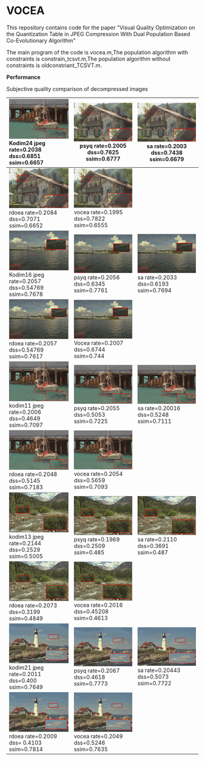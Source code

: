 VOCEA
===================

This repository contains code for the paper "Visual Quality Optimization on the Quantization Table in JPEG Compression With Dual Population Based Co-Evolutionary Algorithm"

The main program of the code is vocea.m,The population algorithm with constraints is constrain_tcsvt.m,The population algorithm without constraints is oldconstriant_TCSVT.m.



 

 **Performance**

 Subjective quality comparison of decompressed images

 

![img](https://github.com/CCchuxin/VOCEA/blob/main/compression%20results/jpeg/jpeg_kodim11_0.2.png) Kodim24 jpeg rate=0.2038 dss=0.6851 ssim=0.6657 | ![img](https://github.com/CCchuxin/VOCEA/blob/main/compression%20results/psyq/psyq_kodim24_0.2.png) psyq rate=0.2005 dss=0.7625 ssim=0.6777 | ![img](https://github.com/CCchuxin/VOCEA/blob/main/compression%20results/sa/sa_kodim24_0.2.png) sa rate=0.2003 dss=0.7438 ssim=0.6679 |
| :----------------------------------------------------------- | ------------------------------------------------------------ | ------------------------------------------------------------ |
| ![img](https://github.com/CCchuxin/VOCEA/blob/main/compression%20results/rdoea/rdoea_kodim24_0.2.png) rdoea rate=0.2084 dss=0.7071 ssim=0.6652 | ![img](https://github.com/CCchuxin/VOCEA/blob/main/compression%20results/vocea/vocea_kodim24_0.2.png) vocea rate=0.1995 dss=0.7822 ssim=0.6555 |                                                              |
| ![img](https://github.com/CCchuxin/VOCEA/blob/main/compression%20results/jpeg/jpeg_kodim16_0.2.png) Kodim16 jpeg rate=0.2057	dss=0.54769 ssim=0.7678 | ![img](https://github.com/CCchuxin/VOCEA/blob/main/compression%20results/psyq/psyq_kodim16_0.2.png) psyq rate=0.2056	dss=0.6345 ssim=0.7761 | ![img](https://github.com/CCchuxin/VOCEA/blob/main/compression%20results/sa/sa_kodim16_0.2.png) sa rate=0.2033	dss=0.6193 ssim=0.7694 |
| ![img](https://github.com/CCchuxin/VOCEA/blob/main/compression%20results/rdoea/rdoea_kodim16_0.2.png) rdoea rate=0.2057	dss=0.54769 ssim=0.7617 | ![img](https://github.com/CCchuxin/VOCEA/blob/main/compression%20results/vocea/vocea_kodim16_0.2.png) Vocea rate=0.2007 dss=0.6744 ssim=0.744 |                                                              |
| ![img](https://github.com/CCchuxin/VOCEA/blob/main/compression%20results/jpeg/jpeg_kodim11_0.2.png) kodim11 jpeg rate=0.2006 dss=0.4649 ssim=0.7097 | ![img](https://github.com/CCchuxin/VOCEA/blob/main/compression%20results/psyq/psyq_kodim11_0.2.png) psyq rate=0.2055	dss=0.5053 ssim=0.7225 | ![img](https://github.com/CCchuxin/VOCEA/blob/main/compression%20results/sa/sa_kodim11_0.2.png) sa rate=0.20016	dss=0.5248 ssim=0.7111 |
| ![img](https://github.com/CCchuxin/VOCEA/blob/main/compression%20results/rdoea/rdoea_kodim11_0.2.png) rdoea rate=0.2048  dss=0.5145 ssim=0.7183 | ![img](https://github.com/CCchuxin/VOCEA/blob/main/compression%20results/vocea/vocea_kodim11_0.2.png) vocea rate=0.2054 dss=0.5659 ssim=0.7093 |                                                              |
| ![img](https://github.com/CCchuxin/VOCEA/blob/main/compression%20results/jpeg/jpeg_kodim13_0.2.png) kodim13 jpeg rate=0.2144 dss=0.2529 ssim=0.5005 | ![img](https://github.com/CCchuxin/VOCEA/blob/main/compression%20results/psyq/psyq_kodim13_0.2.png) psyq rate=0.1969	dss=0.2509 ssim=0.485 | ![img](https://github.com/CCchuxin/VOCEA/blob/main/compression%20results/sa/sa_kodim13_0.2.png)  sa rate=0.2110	dss=0.3691 ssim=0.487 |
| ![img](https://github.com/CCchuxin/VOCEA/blob/main/compression%20results/rdoea/rdoea_kodim13_0.2.png) rdoea rate=0.2073	dss=0.3199 ssim=0.4849 | ![img](https://github.com/CCchuxin/VOCEA/blob/main/compression%20results/vocea/vocea_kodim13_0.2.png) vocea rate=0.2016	 dss=0.45208 ssim=0.4613 |                                                              |
| ![img](https://github.com/CCchuxin/VOCEA/blob/main/compression%20results/jpeg/jpeg_kodim21_0.2.png) kodim21 jpeg rate=0.2011 dss=0.400 ssim=0.7649 | ![img](https://github.com/CCchuxin/VOCEA/blob/main/compression%20results/psyq/psyq_kodim21_0.2.png) psyq rate=0.2067	dss=0.4618 ssim=0.7773 | ![img](https://github.com/CCchuxin/VOCEA/blob/main/compression%20results/sa/sa_kodim21_0.2.png)  sa rate=0.20443	dss=0.5073 ssim=0.7722 |
| ![img](https://github.com/CCchuxin/VOCEA/blob/main/compression%20results/rdoea/rdoea_kodim21_0.2.png) rdoea rate=0.2009	 dss= 0.4103 ssim=0.7814 | ![img](https://github.com/CCchuxin/VOCEA/blob/main/compression%20results/vocea/vocea_kodim21_0.2.png) vocea rate=0.2049 dss=0.5246 ssim=0.7635 |                                                              |

 
